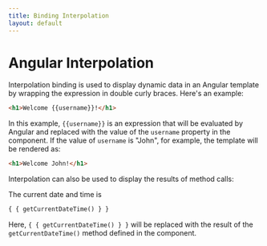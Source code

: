 ```yaml
---
title: Binding Interpolation
layout: default
---
```

# Angular Interpolation


Interpolation binding is used to display dynamic data in an Angular template by wrapping the expression in double curly braces. Here's an example:

```HTML
<h1>Welcome {{username}}!</h1>
```

In this example, `{{username}}` is an expression that will be evaluated by Angular and replaced with the value of the `username` property in the component. If the value of `username` is "John", for example, the template will be rendered as:

```HTML
<h1>Welcome John!</h1>
```

Interpolation can also be used to display the results of method calls:

The current date and time is 

```HTML
{ { getCurrentDateTime() } }
```

Here, `{ { getCurrentDateTime() } }` will be replaced with the result of the `getCurrentDateTime()` method defined in the component.
